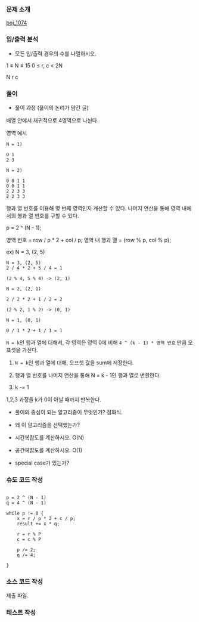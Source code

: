 ### 문제 소개
[boj_1074](https://www.acmicpc.net/problem/1074)

### 입/출력 분석
- 모든 입/출력 경우의 수를 나열하시오.

1 ≤ N ≤ 15
0 ≤ r, c < 2N

N r c

### 풀이
- 풀이 과정 (풀이의 논리가 담긴 글)

배열 안에서 재귀적으로 4영역으로 나뉜다.

영역 예시
```
N = 1)

0 1
2 3

N = 2)

0 0 1 1
0 0 1 1
2 2 3 3
2 2 3 3
```

행과 열 번호를 이용해 몇 번째 영역인지 계산할 수 있다.
나머지 연산을 통해 영역 내에서의 행과 열 번호를 구할 수 있다.

p = 2 ^ (N - 1);

영역 번호 = row / p * 2 + col / p;
영역 내 행과 열 = (row % p, col % p);

ex) N = 3, (2, 5)
```
N = 3, (2, 5)
2 / 4 * 2 + 5 / 4 = 1

(2 % 4, 5 % 4) -> (2, 1)

N = 2, (2, 1)

2 / 2 * 2 + 1 / 2 = 2

(2 % 2, 1 % 2) -> (0, 1)

N = 1, (0, 1)

0 / 1 * 2 + 1 / 1 = 1
```

`N = k`인 행과 열에 대해서, 각 영역은 영역 0에 비해 `4 ^ (k - 1) * 영역 번호` 만큼 오프셋을 가진다.

1. `N = k`인 행과 열에 대해, 오프셋 값을 sum에 저장한다.

2. 행과 열 번호를 나머지 연산을 통해 N = k - 1인 행과 열로 변환한다.

3. k -= 1

1,2,3 과정을 k가 0이 아닐 때까지 반복한다.

- 풀이의 중심이 되는 알고리즘이 무엇인가?
점화식.

- 왜 이 알고리즘을 선택했는가?

- 시간복잡도를 계산하시오. O(N)

- 공간복잡도를 계산하시오. O(1)

- special case가 있는가?

### 슈도 코드 작성

```

p = 2 ^ (N - 1)
q = 4 ^ (N - 1)

while p != 0 {
	x = r / p * 2 + c / p;
	result += x * q;

	r = r % P
	c = c % P

	p /= 2;
	q /= 4;

}

```

### 소스 코드 작성
제출 파일.

### 테스트 작성
